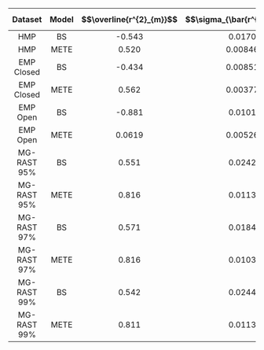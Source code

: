 
| Dataset | Model | $$\overline{r^{2}_{m}}$$ | $$\sigma_{\bar{r^{2}_{m}}}$$ | $$\overline{N}$$ | $$\overline{S}$$ |
|:--------:|:-----:|:-------:|:------:|:----:|:-----:|
|  HMP     |  BS | -0.543  | 0.0170  | 5050 | 78 |
|  HMP     |  METE   | 0.520   | 0.00846 ||
|EMP Closed|  BS | -0.434  | 0.00851 | 44779 | 1189 |
|EMP Closed|  METE   | 0.562   | 0.00377 ||
|EMP Open  |  BS | -0.881  | 0.0101  | 88751 | 7247 |
|EMP Open  |  METE   | 0.0619  | 0.00526 ||
|MG-RAST 95%|  BS | 0.551   | 0.0242  | 1200 | 247|
|MG-RAST 95%|  METE   | 0.816   | 0.0113  ||
|MG-RAST 97%|  BS | 0.571   | 0.0184  | 929 | 210|
|MG-RAST 97%|  METE   | 0.816   | 0.0103  ||
|MG-RAST 99%|  BS | 0.542   | 0.0244  | 1148 | 235 |
|MG-RAST 99%|  METE   | 0.811   | 0.0113  ||